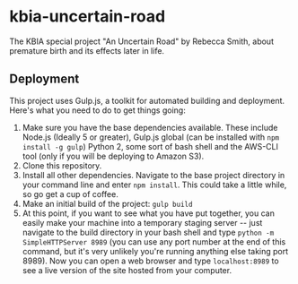 # kbia-uncertain-road
The KBIA special project "An Uncertain Road" by Rebecca Smith, about premature birth and its effects later in life.

## Deployment
This project uses Gulp.js, a toolkit for automated building and deployment. Here's what you need to do to get things going:
1. Make sure you have the base dependencies available. These include Node.js (Ideally 5 or greater), Gulp.js global (can be installed with `npm install -g gulp`) Python 2, some sort of bash shell and the AWS-CLI tool (only if you will be deploying to Amazon S3).
2. Clone this repository.
3. Install all other dependencies. Navigate to the base project directory in your command line and enter `npm install`. This could take a little while, so go get a cup of coffee.
4. Make an initial build of the project: `gulp build`
5. At this point, if you want to see what you have put together, you can easily make your machine into a temporary staging server -- just navigate to the build directory in your bash shell and type `python -m SimpleHTTPServer 8989` (you can use any port number at the end of this command, but it's very unlikely you're running anything else taking port 8989). Now you can open a web browser and type `localhost:8989` to see a live version of the site hosted from your computer.

